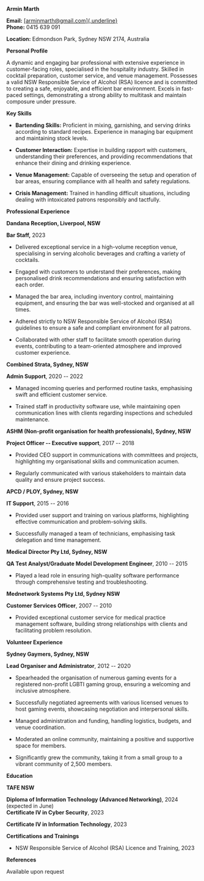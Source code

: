 **Armin Marth**

**Email:** [[arminmarth\@gmail.com]{.underline}](mailto:arminmarth@gmail.com)\
**Phone:** 0415 639 091

**Location:** Edmondson Park, Sydney NSW 2174, Australia

**Personal Profile**

A dynamic and engaging bar professional with extensive experience in customer-facing roles, specialised in the hospitality industry. Skilled in cocktail preparation, customer service, and venue management. Possesses a valid NSW Responsible Service of Alcohol (RSA) licence and is committed to creating a safe, enjoyable, and efficient bar environment. Excels in fast-paced settings, demonstrating a strong ability to multitask and maintain composure under pressure.

**Key Skills**

-   **Bartending Skills:** Proficient in mixing, garnishing, and serving drinks according to standard recipes. Experience in managing bar equipment and maintaining stock levels.

-   **Customer Interaction:** Expertise in building rapport with customers, understanding their preferences, and providing recommendations that enhance their dining and drinking experience.

-   **Venue Management:** Capable of overseeing the setup and operation of bar areas, ensuring compliance with all health and safety regulations.

-   **Crisis Management:** Trained in handling difficult situations, including dealing with intoxicated patrons responsibly and tactfully.

**Professional Experience**

**Dandana Reception, Liverpool, NSW**

**Bar Staff,** 2023

-   Delivered exceptional service in a high-volume reception venue, specialising in serving alcoholic beverages and crafting a variety of cocktails.

-   Engaged with customers to understand their preferences, making personalised drink recommendations and ensuring satisfaction with each order.

-   Managed the bar area, including inventory control, maintaining equipment, and ensuring the bar was well-stocked and organised at all times.

-   Adhered strictly to NSW Responsible Service of Alcohol (RSA) guidelines to ensure a safe and compliant environment for all patrons.

-   Collaborated with other staff to facilitate smooth operation during events, contributing to a team-oriented atmosphere and improved customer experience.

**Combined Strata, Sydney, NSW**

**Admin Support**, 2020 -- 2022

-   Managed incoming queries and performed routine tasks, emphasising swift and efficient customer service.

-   Trained staff in productivity software use, while maintaining open communication lines with clients regarding inspections and scheduled maintenance.

**ASHM (Non-profit organisation for health professionals), Sydney, NSW**

**Project Officer -- Executive support**, 2017 -- 2018

-   Provided CEO support in communications with committees and projects, highlighting my organisational skills and communication acumen.

-   Regularly communicated with various stakeholders to maintain data quality and ensure project success.

**APCD / PLOY, Sydney, NSW**

**IT Support**, 2015 -- 2016

-   Provided user support and training on various platforms, highlighting effective communication and problem-solving skills.

-   Successfully managed a team of technicians, emphasising task delegation and time management.

**Medical Director Pty Ltd, Sydney, NSW**

**QA Test Analyst/Graduate Model Development Engineer**, 2010 -- 2015

-   Played a lead role in ensuring high-quality software performance through comprehensive testing and troubleshooting.

**Mednetwork Systems Pty Ltd, Sydney NSW**

**Customer Services Officer**, 2007 -- 2010

-   Provided exceptional customer service for medical practice management software, building strong relationships with clients and facilitating problem resolution.

**Volunteer Experience**

**Sydney Gaymers, Sydney, NSW**

**Lead Organiser and Administrator**, 2012 -- 2020

-   Spearheaded the organisation of numerous gaming events for a registered non-profit LGBTI gaming group, ensuring a welcoming and inclusive atmosphere.

-   Successfully negotiated agreements with various licensed venues to host gaming events, showcasing negotiation and interpersonal skills.

-   Managed administration and funding, handling logistics, budgets, and venue coordination.

-   Moderated an online community, maintaining a positive and supportive space for members.

-   Significantly grew the community, taking it from a small group to a vibrant community of 2,500 members.

**Education**

**TAFE NSW**

**Diploma of Information Technology (Advanced Networking)**, 2024 (expected in June)\
**Certificate IV in Cyber Security**, 2023

**Certificate IV in Information Technology**, 2023

**Certifications and Trainings**

-   NSW Responsible Service of Alcohol (RSA) Licence and Training, 2023

**References**

Available upon request
